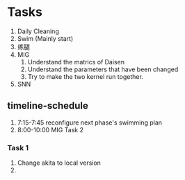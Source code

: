 # Tasks
1. Daily Cleaning
2. Swim (Mainly start)
3. 练腿
4. MIG 
   1. Understand the matrics of Daisen
   2. Understand the parameters that have been changed
   3. Try to make the two kernel run together.
5. SNN

## timeline-schedule
1. 7:15-7:45 reconfigure next phase's swimming plan
2. 8:00-10:00 MIG Task 2

### Task 1
1. Change akita to local version
2.  